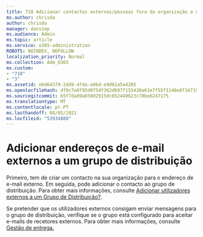 ```yaml
---
title: 718 Adicionar contactos externos/pessoas fora da organização a uma lista de distribuição
ms.author: chrisda
author: chrisda
manager: dansimp
ms.audience: Admin
ms.topic: article
ms.service: o365-administration
ROBOTS: NOINDEX, NOFOLLOW
localization_priority: Normal
ms.collection: Adm_O365
ms.custom:
- "718"
- "3"
ms.assetid: e6d64379-2dd9-4fda-a9bd-e9d61a5a4205
ms.openlocfilehash: df0c7e8f95d0754f362d697f155438a63e7f55f1146e8f1671932c380186baf4
ms.sourcegitcommit: b5f7da89a650d2915dc652449623c78be6247175
ms.translationtype: MT
ms.contentlocale: pt-PT
ms.lasthandoff: 08/05/2021
ms.locfileid: "53934880"
---
```

# <a name="add-external-email-addresses-to-a-distribution-group"></a>Adicionar endereços de e-mail externos a um grupo de distribuição

Primeiro, tem de criar um contacto na sua organização para o endereço de e-mail externo. Em seguida, pode adicionar o contacto ao grupo de distribuição. Para obter mais informações, consulte [Adicionar utilizadores externos a um Grupo de Distribuição?](https://support.office.com/client/caa0f310-0bb7-48e3-8ad2-cb358b53bbba).

Se pretender que os utilizadores externos consigam enviar mensagens para o grupo de distribuição, verifique se o grupo está configurado para aceitar e-mails de recetores externos. Para obter mais informações, consulte [Gestão de entrega.](https://technet.microsoft.com/library/bb124513.aspx#deliverymanagement)
